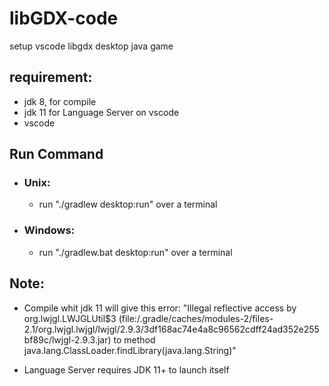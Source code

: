 # libGDX-code
setup vscode libgdx desktop java game

## requirement:

* jdk 8, for compile
* jdk 11 for Language Server on vscode
* vscode

## Run Command
* ### Unix:
  * run "./gradlew desktop:run" over a terminal

* ### Windows:
  * run "./gradlew.bat desktop:run" over a terminal

## Note:

* Compile whit jdk 11 will give this error: "Illegal reflective access by org.lwjgl.LWJGLUtil$3 (file:/.gradle/caches/modules-2/files-2.1/org.lwjgl.lwjgl/lwjgl/2.9.3/3df168ac74e4a8c96562cdff24ad352e255bf89c/lwjgl-2.9.3.jar) to method java.lang.ClassLoader.findLibrary(java.lang.String)"

* Language Server requires JDK 11+ to launch itself

